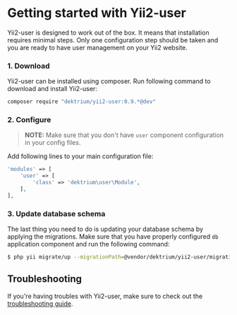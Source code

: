 # Getting started with Yii2-user

Yii2-user is designed to work out of the box. It means that installation requires
minimal steps. Only one configuration step should be taken and you are ready to
have user management on your Yii2 website.

### 1. Download

Yii2-user can be installed using composer. Run following command to download and
install Yii2-user:

```bash
composer require "dektrium/yii2-user:0.9.*@dev"
```

### 2. Configure

> **NOTE:** Make sure that you don't have `user` component configuration in your config files.

Add following lines to your main configuration file:

```php
'modules' => [
    'user' => [
        'class' => 'dektrium\user\Module',
    ],
],
```

### 3. Update database schema

The last thing you need to do is updating your database schema by applying the
migrations. Make sure that you have properly configured `db` application component
and run the following command:

```bash
$ php yii migrate/up --migrationPath=@vendor/dektrium/yii2-user/migrations
```

## Troubleshooting

If you're having troubles with Yii2-user, make sure to check out the 
[troubleshooting guide](troubleshooting.md).
